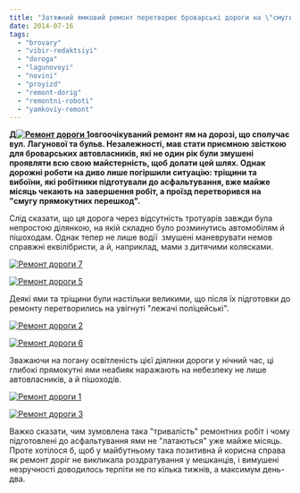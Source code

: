 ```yaml
---
title: "Затяжний ямковий ремонт перетворює броварські дороги на \"смуги прямокутних перешкод\""
date: 2014-07-16
tags: 
  - "brovary"
  - "vibir-redaktsiyi"
  - "doroga"
  - "lagunovoyi"
  - "novini"
  - "proyizd"
  - "remont-dorig"
  - "remontni-roboti"
  - "yamkoviy-remont"
---
```


**Д[![Ремонт дороги 1](https://mpz.brovary.org/wp-content/uploads/2014/07/Remont-dorogi-1.jpg)](https://mpz.brovary.org/wp-content/uploads/2014/07/Remont-dorogi-1.jpg)овгоочікуваний ремонт ям на дорозі, що сполучає вул. Лагунової та бульв. Незалежності, мав стати приємною звісткою для броварських автовласників, які не один рік були змушені проявляти всю свою майстерність, щоб долати цей шлях. Однак дорожні роботи на диво лише погіршили ситуацію: тріщини та вибоїни, які робітники підготували до асфальтування, вже майже місяць чекають на завершення робіт, а проїзд перетворився на "смугу прямокутних перешкод".**

Слід сказати, що ця дорога через відсутність тротуарів завжди була непростою ділянкою, на якій складно було розминутись автомобілям й пішоходам. Однак тепер не лише водії  змушені маневрувати немов справжні еквілібристи, а й, наприклад, мами з дитячими колясками.

[![Ремонт дороги 7](https://mpz.brovary.org/wp-content/uploads/2014/07/Remont-dorogi-7.jpg)](https://mpz.brovary.org/wp-content/uploads/2014/07/Remont-dorogi-7.jpg)

[![Ремонт дороги 5](https://mpz.brovary.org/wp-content/uploads/2014/07/Remont-dorogi-5.jpg)](https://mpz.brovary.org/wp-content/uploads/2014/07/Remont-dorogi-5.jpg)

Деякі ями та тріщини були настільки великими, що після їх підготовки до ремонту перетворились на увігнуті "лежачі поліцейські".

[![Ремонт дороги 2](https://mpz.brovary.org/wp-content/uploads/2014/07/Remont-dorogi-2.jpg)](https://mpz.brovary.org/wp-content/uploads/2014/07/Remont-dorogi-2.jpg)

[![Ремонт дороги 6](https://mpz.brovary.org/wp-content/uploads/2014/07/Remont-dorogi-6.jpg)](https://mpz.brovary.org/wp-content/uploads/2014/07/Remont-dorogi-6.jpg)

Зважаючи на погану освітленість цієї діялнки дороги у нічний час, ці глибокі прямокутні ями неабияк наражають на небезпеку не лише автовласників, а й пішоходів.

[![Ремонт дороги 1](https://mpz.brovary.org/wp-content/uploads/2014/07/Remont-dorogi-1.jpg)](https://mpz.brovary.org/wp-content/uploads/2014/07/Remont-dorogi-1.jpg)

[![Ремонт дороги 3](https://mpz.brovary.org/wp-content/uploads/2014/07/Remont-dorogi-3.jpg)](https://mpz.brovary.org/wp-content/uploads/2014/07/Remont-dorogi-3.jpg)

Важко сказати, чим зумовлена така "тривалість" ремонтних робіт і чому підготовлені до асфальтування ями не "латаються" уже майже місяць. Проте хотілося б, щоб у майбутньому така позитивна й корисна справа як ремонт доріг не викликала роздратування у мешканців, і вимушені незручності доводилось терпіти не по кілька тижнів, а максимум день-два.
